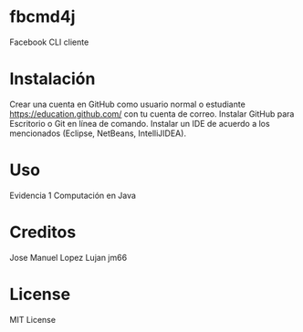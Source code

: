 # fbcmd4j
  Facebook CLI cliente
  
# Instalación
Crear una cuenta en GitHub como usuario normal o estudiante
https://education.github.com/ con tu cuenta de correo.
Instalar GitHub para Escritorio o Git en línea de comando.
Instalar un IDE de acuerdo a los mencionados (Eclipse, NetBeans, IntelliJIDEA).

# Uso
Evidencia 1 Computación en Java

# Creditos
Jose Manuel Lopez Lujan
jm66

# License
MIT License
